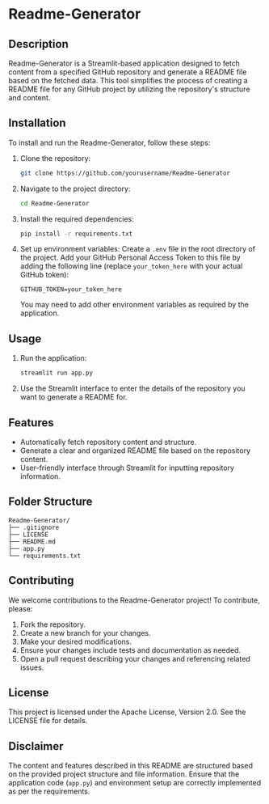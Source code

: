 # Readme-Generator

## Description
Readme-Generator is a Streamlit-based application designed to fetch content from a specified GitHub repository and generate a README file based on the fetched data. This tool simplifies the process of creating a README file for any GitHub project by utilizing the repository's structure and content.

## Installation
To install and run the Readme-Generator, follow these steps:

1. Clone the repository:
   ```bash
   git clone https://github.com/yourusername/Readme-Generator
   ```

2. Navigate to the project directory:
   ```bash
   cd Readme-Generator
   ```

3. Install the required dependencies:
   ```bash
   pip install -r requirements.txt
   ```

4. Set up environment variables:
   Create a `.env` file in the root directory of the project. Add your GitHub Personal Access Token to this file by adding the following line (replace `your_token_here` with your actual GitHub token):
   ```env
   GITHUB_TOKEN=your_token_here
   ```
   You may need to add other environment variables as required by the application.

## Usage
1. Run the application:
   ```bash
   streamlit run app.py
   ```

2. Use the Streamlit interface to enter the details of the repository you want to generate a README for.

## Features
- Automatically fetch repository content and structure.
- Generate a clear and organized README file based on the repository content.
- User-friendly interface through Streamlit for inputting repository information.

## Folder Structure
```
Readme-Generator/
├── .gitignore
├── LICENSE
├── README.md
├── app.py
└── requirements.txt
```

## Contributing
We welcome contributions to the Readme-Generator project! To contribute, please:
1. Fork the repository.
2. Create a new branch for your changes.
3. Make your desired modifications.
4. Ensure your changes include tests and documentation as needed.
5. Open a pull request describing your changes and referencing related issues.

## License
This project is licensed under the Apache License, Version 2.0. See the LICENSE file for details.

## Disclaimer
The content and features described in this README are structured based on the provided project structure and file information. Ensure that the application code (`app.py`) and environment setup are correctly implemented as per the requirements.